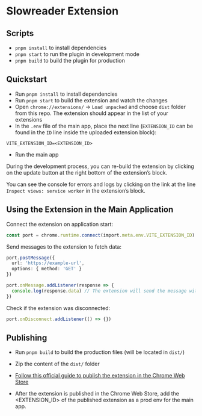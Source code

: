 # Slowreader Extension

## Scripts

- `pnpm install` to install dependencies
- `pnpm start` to run the plugin in development mode
- `pnpm build` to build the plugin for production

## Quickstart

- Run `pnpm install` to install dependencies
- Run `pnpm start` to build the extension and watch the changes
- Open `chrome://extensions/` -> `Load unpacked` and choose `dist` folder from this repo. The extension should appear in the list of your extensions
- In the `.env` file of the main app, place the next line (`EXTENSION_ID` can be found in the `ID` line inside the uploaded extension block):

`VITE_EXTENSION_ID=<EXTENSION_ID>`

- Run the main app

During the development process, you can re-build the extension by clicking on the update button at the right bottom of the extension’s block.

You can see the console for errors and logs by clicking on the link at the line `Inspect views: service worker` in the extension’s block.

## Using the Extension in the Main Application

Connect the extension on application start:

```ts
const port = chrome.runtime.connect(import.meta.env.VITE_EXTENSION_ID)
```

Send messages to the extension to fetch data:

```ts
port.postMessage({
  url: 'https://example-url',
  options: { method: 'GET' }
})

port.onMessage.addListener(response => {
  console.log(response.data) // The extension will send the message with fetched data
})
```

Check if the extension was disconnected:

```ts
port.onDisconnect.addListener(() => {})
```

## Publishing

- Run `pnpm build` to build the production files (will be located in `dist/`)

- Zip the content of the `dist/` folder

- [Follow this official guide to publish the extension in the Chrome Web Store](https://developer.chrome.com/docs/webstore/publish)

- After the extension is published in the Chrome Web Store, add the <EXTENSION_ID> of the published extension as a prod env for the main app.
